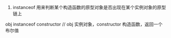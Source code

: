 
1. instanceof  用来判断某个构造函数的原型对象是否出现在某个实例对象的原型链上

 obj  instanceof constructor    //  obj 实例对象，constructor 构造函数，返回一个布尔值